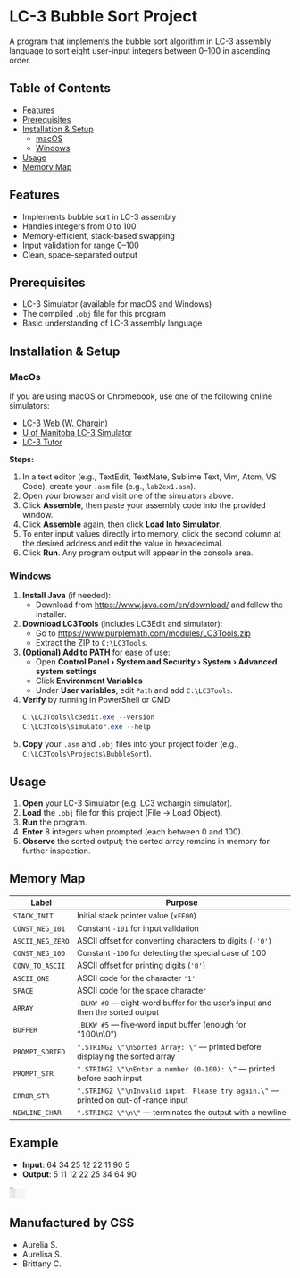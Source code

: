# LC-3 Bubble Sort Project

A program that implements the bubble sort algorithm in LC-3 assembly language to sort eight user-input integers between 0–100 in ascending order.

## Table of Contents

- [Features](#features)  
- [Prerequisites](#prerequisites)  
- [Installation & Setup](#installation--setup)  
  - [macOS](#macos)  
  - [Windows](#windows)  
- [Usage](#usage)  
- [Memory Map](#memory-map)  

## Features

- Implements bubble sort in LC-3 assembly  
- Handles integers from 0 to 100  
- Memory-efficient, stack-based swapping  
- Input validation for range 0–100  
- Clean, space-separated output  

## Prerequisites

- LC-3 Simulator (available for macOS and Windows)  
- The compiled `.obj` file for this program  
- Basic understanding of LC-3 assembly language  

## Installation & Setup

### MacOs
If you are using macOS or Chromebook, use one of the following online simulators:  

- [LC-3 Web (W. Chargin)](https://wchargin.com/lc3web/)  
- [U of Manitoba LC-3 Simulator](https://lc3.cs.umanitoba.ca/)  
- [LC-3 Tutor](http://lc3tutor.org/)

**Steps:**  
1. In a text editor (e.g., TextEdit, TextMate, Sublime Text, Vim, Atom, VS Code), create your `.asm` file (e.g., `lab2ex1.asm`).  
2. Open your browser and visit one of the simulators above.  
3. Click **Assemble**, then paste your assembly code into the provided window.  
4. Click **Assemble** again, then click **Load Into Simulator**.  
5. To enter input values directly into memory, click the second column at the desired address and edit the value in hexadecimal.  
6. Click **Run**. Any program output will appear in the console area.

### Windows

1. **Install Java** (if needed):  
   - Download from https://www.java.com/en/download/ and follow the installer.  
2. **Download LC3Tools** (includes LC3Edit and simulator):  
   - Go to https://www.purplemath.com/modules/LC3Tools.zip  
   - Extract the ZIP to `C:\LC3Tools`.  
3. **(Optional) Add to PATH** for ease of use:  
   - Open **Control Panel › System and Security › System › Advanced system settings**  
   - Click **Environment Variables**  
   - Under **User variables**, edit `Path` and add `C:\LC3Tools`.  
4. **Verify** by running in PowerShell or CMD:  
   ```powershell
   C:\LC3Tools\lc3edit.exe --version
   C:\LC3Tools\simulator.exe --help
   ```
5. **Copy** your `.asm` and `.obj` files into your project folder (e.g., `C:\LC3Tools\Projects\BubbleSort`).

## Usage

1. **Open** your LC-3 Simulator (e.g. LC3 wchargin simulator).  
2. **Load** the `.obj` file for this project (File → Load Object).  
3. **Run** the program.  
4. **Enter** 8 integers when prompted (each between 0 and 100).  
5. **Observe** the sorted output; the sorted array remains in memory for further inspection.

## Memory Map

| Label             | Purpose                                                                                 |
| ----------------- | --------------------------------------------------------------------------------------- |
| `STACK_INIT`      | Initial stack pointer value (`xFE00`)                                                   |
| `CONST_NEG_101`   | Constant `-101` for input validation                                                    |
| `ASCII_NEG_ZERO`  | ASCII offset for converting characters to digits (`-'0'`)                               |
| `CONST_NEG_100`   | Constant `-100` for detecting the special case of 100                                  |
| `CONV_TO_ASCII`   | ASCII offset for printing digits (`'0'`)                                                |
| `ASCII_ONE`       | ASCII code for the character `'1'`                                                      |
| `SPACE`           | ASCII code for the space character                                                      |
| `ARRAY`           | `.BLKW #8` — eight‐word buffer for the user’s input and then the sorted output          |
| `BUFFER`          | `.BLKW #5` — five‐word input buffer (enough for “100\n\0”)                              |
| `PROMPT_SORTED`   | `".STRINGZ \"\nSorted Array: \"` — printed before displaying the sorted array           |
| `PROMPT_STR`      | `".STRINGZ \"\nEnter a number (0-100): \"` — printed before each input                  |
| `ERROR_STR`       | `".STRINGZ \"\nInvalid input. Please try again.\"` — printed on out-of-range input      |
| `NEWLINE_CHAR`    | `".STRINGZ \"\n\"` — terminates the output with a newline                                |


## Example

- **Input**: 64 34 25 12 22 11 90 5
- **Output**: 5 11 12 22 25 34 64 90

<img src="/output.png" height="20" alt="expected output">

## Manufactured by CSS

- Aurelia S.
- Aurelisa S. 
- Brittany C.